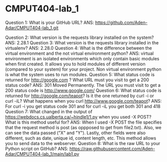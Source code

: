 # CMPUT404-lab_1

Question 1: What is your GitHub URL?
  ANS: https://github.com/Aden-Adar/CMPUT404-lab_1.git

Question 2: What version is the requests library installed on the system?
  ANS: 2.28.1
Question 3: What version is the requests library installed in the virtualenv?
  ANS: 2.28.0
Question 4: What is the difference between the virtual environment and the not virtual environment python?
  ANS: virtual environment is an isolated environments which only contain basic modules when first created. It allows you to hold modules of different version (compared to your system) for your project. Non virtual environment python is what the system uses to run modules.
Question 5: What status code is returned for http://google.com ? What URL must you visit to get a 200 status code?
  ANS: 301 Moved Permanently. The URL you must visit to get a 200 status code is http://www.google.com/
Question 6: What status code is returned for http://google.com/teapot? Is it the one returned by curl -i or curl -iL? What happens when you curl http://www.google.com/teapot?
  ANS: For curl -i you get status code  301 and for curl -iL you get both 301 and 418 
Question 7: What changed in the output of https://webdocs.cs.ualberta.ca/~hindle1/1.py when you used -X POST? What is this method useful for?
  ANS: When I used -X POST the file specifies that the request method is post (as oppposed to get from file2.txt). Also, we can see the data passed ("X" and "Y"). Lastly, other fields were also different, such as date, unique id, content length, etc. This method allows you to send data to the webserver.
Question 8: What is the raw URL to your Python script on GitHub?
  ANS: https://raw.githubusercontent.com/Aden-Adar/CMPUT404-lab_1/main/lab1.py
